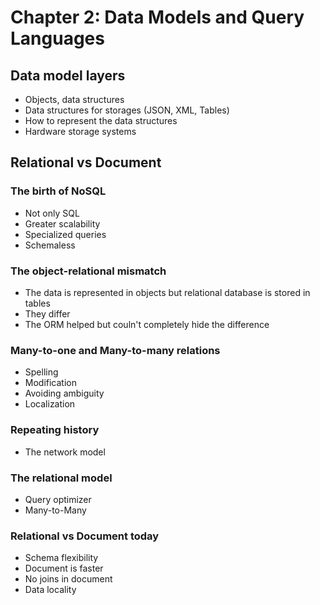 # Chapter 2: Data Models and Query Languages

## Data model layers

- Objects, data structures
- Data structures for storages (JSON, XML, Tables)
- How to represent the data structures
- Hardware storage systems

## Relational vs Document

### The birth of NoSQL

- Not only SQL
- Greater scalability
- Specialized queries
- Schemaless

### The object-relational mismatch

- The data is represented in objects but relational database is stored in tables
- They differ
- The ORM helped but couln't completely hide the difference


### Many-to-one and Many-to-many relations

- Spelling
- Modification
- Avoiding ambiguity
- Localization

### Repeating history

- The network model

### The relational model

- Query optimizer
- Many-to-Many

### Relational vs Document today

- Schema flexibility
- Document is faster
- No joins in document
- Data locality
